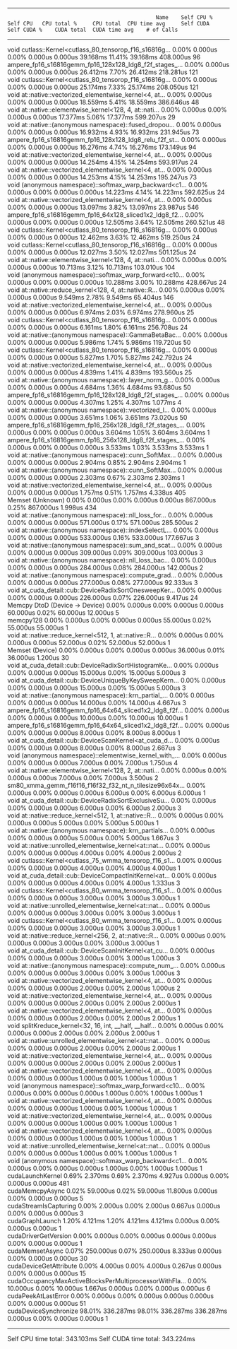 -------------------------------------------------------  ------------  ------------  ------------  ------------  ------------  ------------  ------------  ------------  ------------  ------------  
                                                   Name    Self CPU %      Self CPU   CPU total %     CPU total  CPU time avg     Self CUDA   Self CUDA %    CUDA total  CUDA time avg    # of Calls  
-------------------------------------------------------  ------------  ------------  ------------  ------------  ------------  ------------  ------------  ------------  ------------  ------------  
void cutlass::Kernel<cutlass_80_tensorop_f16_s16816g...         0.00%       0.000us         0.00%       0.000us       0.000us      39.168ms        11.41%      39.168ms     408.000us            96  
ampere_fp16_s16816gemm_fp16_128x128_ldg8_f2f_stages_...         0.00%       0.000us         0.00%       0.000us       0.000us      26.412ms         7.70%      26.412ms     218.281us           121  
void cutlass::Kernel<cutlass_80_tensorop_f16_s16816g...         0.00%       0.000us         0.00%       0.000us       0.000us      25.174ms         7.33%      25.174ms     208.050us           121  
void at::native::vectorized_elementwise_kernel<4, at...         0.00%       0.000us         0.00%       0.000us       0.000us      18.559ms         5.41%      18.559ms     386.646us            48  
void at::native::elementwise_kernel<128, 4, at::nati...         0.00%       0.000us         0.00%       0.000us       0.000us      17.377ms         5.06%      17.377ms     599.207us            29  
void at::native::(anonymous namespace)::fused_dropou...         0.00%       0.000us         0.00%       0.000us       0.000us      16.932ms         4.93%      16.932ms     231.945us            73  
ampere_fp16_s16816gemm_fp16_128x128_ldg8_relu_f2f_st...         0.00%       0.000us         0.00%       0.000us       0.000us      16.276ms         4.74%      16.276ms     173.149us            94  
void at::native::vectorized_elementwise_kernel<4, at...         0.00%       0.000us         0.00%       0.000us       0.000us      14.254ms         4.15%      14.254ms     593.917us            24  
void at::native::vectorized_elementwise_kernel<4, at...         0.00%       0.000us         0.00%       0.000us       0.000us      14.253ms         4.15%      14.253ms     195.247us            73  
void (anonymous namespace)::softmax_warp_backward<c1...         0.00%       0.000us         0.00%       0.000us       0.000us      14.223ms         4.14%      14.223ms     592.625us            24  
void at::native::vectorized_elementwise_kernel<4, at...         0.00%       0.000us         0.00%       0.000us       0.000us      13.097ms         3.82%      13.097ms      23.987us           546  
ampere_fp16_s16816gemm_fp16_64x128_sliced1x2_ldg8_f2...         0.00%       0.000us         0.00%       0.000us       0.000us      12.505ms         3.64%      12.505ms     260.521us            48  
void cutlass::Kernel<cutlass_80_tensorop_f16_s16816g...         0.00%       0.000us         0.00%       0.000us       0.000us      12.462ms         3.63%      12.462ms     519.250us            24  
void cutlass::Kernel<cutlass_80_tensorop_f16_s16816g...         0.00%       0.000us         0.00%       0.000us       0.000us      12.027ms         3.50%      12.027ms     501.125us            24  
void at::native::elementwise_kernel<128, 4, at::nati...         0.00%       0.000us         0.00%       0.000us       0.000us      10.713ms         3.12%      10.713ms     103.010us           104  
void (anonymous namespace)::softmax_warp_forward<c10...         0.00%       0.000us         0.00%       0.000us       0.000us      10.288ms         3.00%      10.288ms     428.667us            24  
void at::native::reduce_kernel<128, 4, at::native::R...         0.00%       0.000us         0.00%       0.000us       0.000us       9.549ms         2.78%       9.549ms      65.404us           146  
void at::native::vectorized_elementwise_kernel<4, at...         0.00%       0.000us         0.00%       0.000us       0.000us       6.974ms         2.03%       6.974ms     278.960us            25  
void cutlass::Kernel<cutlass_80_tensorop_f16_s16816g...         0.00%       0.000us         0.00%       0.000us       0.000us       6.161ms         1.80%       6.161ms     256.708us            24  
void at::native::(anonymous namespace)::GammaBetaBac...         0.00%       0.000us         0.00%       0.000us       0.000us       5.986ms         1.74%       5.986ms     119.720us            50  
void cutlass::Kernel<cutlass_80_tensorop_f16_s16816g...         0.00%       0.000us         0.00%       0.000us       0.000us       5.827ms         1.70%       5.827ms     242.792us            24  
void at::native::vectorized_elementwise_kernel<4, at...         0.00%       0.000us         0.00%       0.000us       0.000us       4.839ms         1.41%       4.839ms     193.560us            25  
void at::native::(anonymous namespace)::layer_norm_g...         0.00%       0.000us         0.00%       0.000us       0.000us       4.684ms         1.36%       4.684ms      93.680us            50  
ampere_fp16_s16816gemm_fp16_128x128_ldg8_f2f_stages_...         0.00%       0.000us         0.00%       0.000us       0.000us       4.307ms         1.25%       4.307ms       1.077ms             4  
void at::native::(anonymous namespace)::vectorized_l...         0.00%       0.000us         0.00%       0.000us       0.000us       3.651ms         1.06%       3.651ms      73.020us            50  
ampere_fp16_s16816gemm_fp16_256x128_ldg8_f2f_stages_...         0.00%       0.000us         0.00%       0.000us       0.000us       3.604ms         1.05%       3.604ms       3.604ms             1  
ampere_fp16_s16816gemm_fp16_256x128_ldg8_f2f_stages_...         0.00%       0.000us         0.00%       0.000us       0.000us       3.533ms         1.03%       3.533ms       3.533ms             1  
void at::native::(anonymous namespace)::cunn_SoftMax...         0.00%       0.000us         0.00%       0.000us       0.000us       2.904ms         0.85%       2.904ms       2.904ms             1  
void at::native::(anonymous namespace)::cunn_SoftMax...         0.00%       0.000us         0.00%       0.000us       0.000us       2.303ms         0.67%       2.303ms       2.303ms             1  
void at::native::vectorized_elementwise_kernel<4, at...         0.00%       0.000us         0.00%       0.000us       0.000us       1.757ms         0.51%       1.757ms       4.338us           405  
                                       Memset (Unknown)         0.00%       0.000us         0.00%       0.000us       0.000us     867.000us         0.25%     867.000us       1.998us           434  
void at::native::(anonymous namespace)::nll_loss_for...         0.00%       0.000us         0.00%       0.000us       0.000us     571.000us         0.17%     571.000us     285.500us             2  
void at::native::(anonymous namespace)::indexSelectL...         0.00%       0.000us         0.00%       0.000us       0.000us     533.000us         0.16%     533.000us     177.667us             3  
void at::native::(anonymous namespace)::sum_and_scat...         0.00%       0.000us         0.00%       0.000us       0.000us     309.000us         0.09%     309.000us     103.000us             3  
void at::native::(anonymous namespace)::nll_loss_bac...         0.00%       0.000us         0.00%       0.000us       0.000us     284.000us         0.08%     284.000us     142.000us             2  
void at::native::(anonymous namespace)::compute_grad...         0.00%       0.000us         0.00%       0.000us       0.000us     277.000us         0.08%     277.000us      92.333us             3  
void at_cuda_detail::cub::DeviceRadixSortOnesweepKer...         0.00%       0.000us         0.00%       0.000us       0.000us     226.000us         0.07%     226.000us       9.417us            24  
                         Memcpy DtoD (Device -> Device)         0.00%       0.000us         0.00%       0.000us       0.000us      60.000us         0.02%      60.000us      12.000us             5  
                                              memcpy128         0.00%       0.000us         0.00%       0.000us       0.000us      55.000us         0.02%      55.000us      55.000us             1  
void at::native::reduce_kernel<512, 1, at::native::R...         0.00%       0.000us         0.00%       0.000us       0.000us      52.000us         0.02%      52.000us      52.000us             1  
                                        Memset (Device)         0.00%       0.000us         0.00%       0.000us       0.000us      36.000us         0.01%      36.000us       1.200us            30  
void at_cuda_detail::cub::DeviceRadixSortHistogramKe...         0.00%       0.000us         0.00%       0.000us       0.000us      15.000us         0.00%      15.000us       5.000us             3  
void at_cuda_detail::cub::DeviceUniqueByKeySweepKern...         0.00%       0.000us         0.00%       0.000us       0.000us      15.000us         0.00%      15.000us       5.000us             3  
void at::native::(anonymous namespace)::krn_partial_...         0.00%       0.000us         0.00%       0.000us       0.000us      14.000us         0.00%      14.000us       4.667us             3  
ampere_fp16_s16816gemm_fp16_64x64_sliced1x2_ldg8_f2f...         0.00%       0.000us         0.00%       0.000us       0.000us      10.000us         0.00%      10.000us      10.000us             1  
ampere_fp16_s16816gemm_fp16_64x64_sliced1x2_ldg8_f2f...         0.00%       0.000us         0.00%       0.000us       0.000us       8.000us         0.00%       8.000us       8.000us             1  
void at_cuda_detail::cub::DeviceScanKernel<at_cuda_d...         0.00%       0.000us         0.00%       0.000us       0.000us       8.000us         0.00%       8.000us       2.667us             3  
void (anonymous namespace)::elementwise_kernel_with_...         0.00%       0.000us         0.00%       0.000us       0.000us       7.000us         0.00%       7.000us       1.750us             4  
void at::native::elementwise_kernel<128, 2, at::nati...         0.00%       0.000us         0.00%       0.000us       0.000us       7.000us         0.00%       7.000us       3.500us             2  
sm80_xmma_gemm_f16f16_f16f32_f32_nt_n_tilesize96x64x...         0.00%       0.000us         0.00%       0.000us       0.000us       6.000us         0.00%       6.000us       6.000us             1  
void at_cuda_detail::cub::DeviceRadixSortExclusiveSu...         0.00%       0.000us         0.00%       0.000us       0.000us       6.000us         0.00%       6.000us       2.000us             3  
void at::native::reduce_kernel<512, 1, at::native::R...         0.00%       0.000us         0.00%       0.000us       0.000us       5.000us         0.00%       5.000us       5.000us             1  
void at::native::(anonymous namespace)::krn_partials...         0.00%       0.000us         0.00%       0.000us       0.000us       5.000us         0.00%       5.000us       1.667us             3  
void at::native::unrolled_elementwise_kernel<at::nat...         0.00%       0.000us         0.00%       0.000us       0.000us       4.000us         0.00%       4.000us       2.000us             2  
void cutlass::Kernel<cutlass_75_wmma_tensorop_f16_s1...         0.00%       0.000us         0.00%       0.000us       0.000us       4.000us         0.00%       4.000us       4.000us             1  
void at_cuda_detail::cub::DeviceCompactInitKernel<at...         0.00%       0.000us         0.00%       0.000us       0.000us       4.000us         0.00%       4.000us       1.333us             3  
void cutlass::Kernel<cutlass_80_wmma_tensorop_f16_s1...         0.00%       0.000us         0.00%       0.000us       0.000us       3.000us         0.00%       3.000us       3.000us             1  
void at::native::unrolled_elementwise_kernel<at::nat...         0.00%       0.000us         0.00%       0.000us       0.000us       3.000us         0.00%       3.000us       3.000us             1  
void cutlass::Kernel<cutlass_80_wmma_tensorop_f16_s1...         0.00%       0.000us         0.00%       0.000us       0.000us       3.000us         0.00%       3.000us       3.000us             1  
void at::native::reduce_kernel<256, 2, at::native::R...         0.00%       0.000us         0.00%       0.000us       0.000us       3.000us         0.00%       3.000us       3.000us             1  
void at_cuda_detail::cub::DeviceScanInitKernel<at_cu...         0.00%       0.000us         0.00%       0.000us       0.000us       3.000us         0.00%       3.000us       1.000us             3  
void at::native::(anonymous namespace)::compute_num_...         0.00%       0.000us         0.00%       0.000us       0.000us       3.000us         0.00%       3.000us       1.000us             3  
void at::native::vectorized_elementwise_kernel<4, at...         0.00%       0.000us         0.00%       0.000us       0.000us       2.000us         0.00%       2.000us       1.000us             2  
void at::native::vectorized_elementwise_kernel<4, at...         0.00%       0.000us         0.00%       0.000us       0.000us       2.000us         0.00%       2.000us       2.000us             1  
void at::native::vectorized_elementwise_kernel<4, at...         0.00%       0.000us         0.00%       0.000us       0.000us       2.000us         0.00%       2.000us       2.000us             1  
void splitKreduce_kernel<32, 16, int, __half, __half...         0.00%       0.000us         0.00%       0.000us       0.000us       2.000us         0.00%       2.000us       2.000us             1  
void at::native::unrolled_elementwise_kernel<at::nat...         0.00%       0.000us         0.00%       0.000us       0.000us       2.000us         0.00%       2.000us       2.000us             1  
void at::native::vectorized_elementwise_kernel<4, at...         0.00%       0.000us         0.00%       0.000us       0.000us       2.000us         0.00%       2.000us       2.000us             1  
void at::native::vectorized_elementwise_kernel<4, at...         0.00%       0.000us         0.00%       0.000us       0.000us       1.000us         0.00%       1.000us       1.000us             1  
void (anonymous namespace)::softmax_warp_forward<c10...         0.00%       0.000us         0.00%       0.000us       0.000us       1.000us         0.00%       1.000us       1.000us             1  
void at::native::vectorized_elementwise_kernel<4, at...         0.00%       0.000us         0.00%       0.000us       0.000us       1.000us         0.00%       1.000us       1.000us             1  
void at::native::vectorized_elementwise_kernel<4, at...         0.00%       0.000us         0.00%       0.000us       0.000us       1.000us         0.00%       1.000us       1.000us             1  
void at::native::vectorized_elementwise_kernel<4, at...         0.00%       0.000us         0.00%       0.000us       0.000us       1.000us         0.00%       1.000us       1.000us             1  
void at::native::unrolled_elementwise_kernel<at::nat...         0.00%       0.000us         0.00%       0.000us       0.000us       1.000us         0.00%       1.000us       1.000us             1  
void (anonymous namespace)::softmax_warp_backward<c1...         0.00%       0.000us         0.00%       0.000us       0.000us       1.000us         0.00%       1.000us       1.000us             1  
                                       cudaLaunchKernel         0.69%       2.370ms         0.69%       2.370ms       4.927us       0.000us         0.00%       0.000us       0.000us           481  
                                        cudaMemcpyAsync         0.02%      59.000us         0.02%      59.000us      11.800us       0.000us         0.00%       0.000us       0.000us             5  
                                  cudaStreamIsCapturing         0.00%       2.000us         0.00%       2.000us       0.667us       0.000us         0.00%       0.000us       0.000us             3  
                                        cudaGraphLaunch         1.20%       4.121ms         1.20%       4.121ms       4.121ms       0.000us         0.00%       0.000us       0.000us             1  
                                   cudaDriverGetVersion         0.00%       0.000us         0.00%       0.000us       0.000us       0.000us         0.00%       0.000us       0.000us             1  
                                        cudaMemsetAsync         0.07%     250.000us         0.07%     250.000us       8.333us       0.000us         0.00%       0.000us       0.000us            30  
                                 cudaDeviceGetAttribute         0.00%       4.000us         0.00%       4.000us       0.267us       0.000us         0.00%       0.000us       0.000us            15  
cudaOccupancyMaxActiveBlocksPerMultiprocessorWithFla...         0.00%      10.000us         0.00%      10.000us       1.667us       0.000us         0.00%       0.000us       0.000us             6  
                                    cudaPeekAtLastError         0.00%       0.000us         0.00%       0.000us       0.000us       0.000us         0.00%       0.000us       0.000us            51  
                                  cudaDeviceSynchronize        98.01%     336.287ms        98.01%     336.287ms     336.287ms       0.000us         0.00%       0.000us       0.000us             1  
-------------------------------------------------------  ------------  ------------  ------------  ------------  ------------  ------------  ------------  ------------  ------------  ------------  
Self CPU time total: 343.103ms
Self CUDA time total: 343.224ms